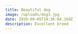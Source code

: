 ```yaml
---
title: Beautiful dog
image: /uploads/dog3.jpg
date: 2020-09-05T19:36:04.169Z
description: Excellent breed
---
```

